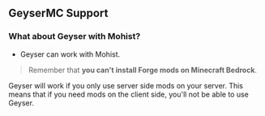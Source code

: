 ## GeyserMC Support

### What about Geyser with Mohist?

* Geyser can work with Mohist.    
> Remember that **you can't install Forge mods on Minecraft Bedrock**.

Geyser will work if you only use server side mods on your server. This means that if you need mods on the client side, you'll not be able to use Geyser. 
